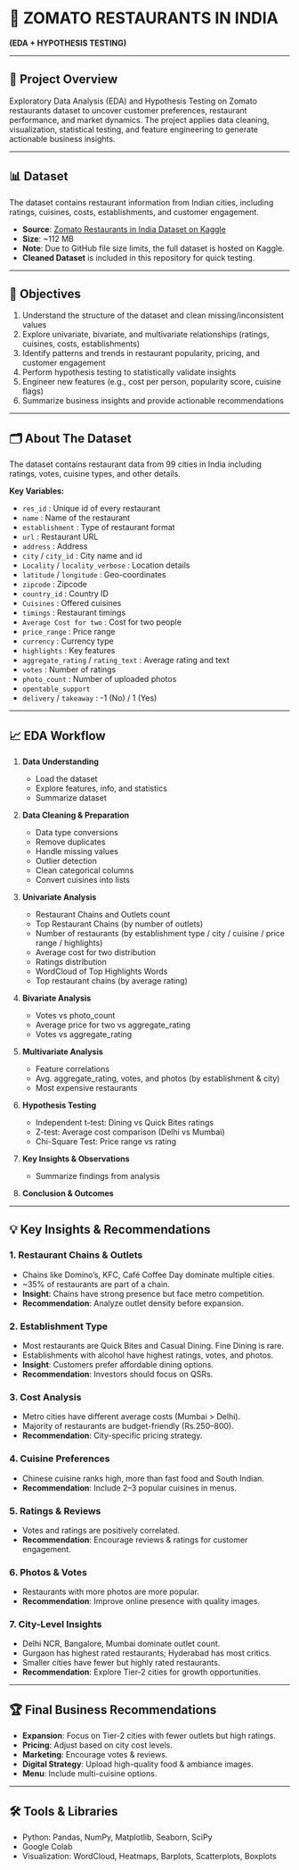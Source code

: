 # 🍴 ZOMATO RESTAURANTS IN INDIA
**(EDA + HYPOTHESIS TESTING)**

---

## 📖 Project Overview
Exploratory Data Analysis (EDA) and Hypothesis Testing on Zomato restaurants dataset to uncover customer preferences, restaurant performance, and market dynamics. The project applies data cleaning, visualization, statistical testing, and feature engineering to generate actionable business insights.

---

## 📊 Dataset
The dataset contains restaurant information from Indian cities, including ratings, cuisines, costs, establishments, and customer engagement.

- **Source**: [Zomato Restaurants in India Dataset on Kaggle](https://www.kaggle.com/datasets/rabhar/zomato-restaurants-in-india)  
- **Size**: ~112 MB  
- **Note**: Due to GitHub file size limits, the full dataset is hosted on Kaggle.  
- **Cleaned Dataset** is included in this repository for quick testing.

---

## 🎯 Objectives
1. Understand the structure of the dataset and clean missing/inconsistent values  
2. Explore univariate, bivariate, and multivariate relationships (ratings, cuisines, costs, establishments)  
3. Identify patterns and trends in restaurant popularity, pricing, and customer engagement  
4. Perform hypothesis testing to statistically validate insights  
5. Engineer new features (e.g., cost per person, popularity score, cuisine flags)  
6. Summarize business insights and provide actionable recommendations  

---

## 🗂 About The Dataset
The dataset contains restaurant data from 99 cities in India including ratings, votes, cuisine types, and other details.

**Key Variables:**  
- `res_id` : Unique id of every restaurant  
- `name` : Name of the restaurant  
- `establishment` : Type of restaurant format  
- `url` : Restaurant URL  
- `address` : Address  
- `city` / `city_id` : City name and id  
- `Locality` / `locality_verbose` : Location details  
- `latitude` / `longitude` : Geo-coordinates  
- `zipcode` : Zipcode  
- `country_id` : Country ID  
- `Cuisines` : Offered cuisines  
- `timings` : Restaurant timings  
- `Average Cost for two` : Cost for two people  
- `price_range` : Price range  
- `currency` : Currency type  
- `highlights` : Key features  
- `aggregate_rating` / `rating_text` : Average rating and text  
- `votes` : Number of ratings  
- `photo_count` : Number of uploaded photos  
- `opentable_support`  
- `delivery` / `takeaway` : -1 (No) / 1 (Yes)  

---

## 📈 EDA Workflow
1. **Data Understanding**  
   - Load the dataset  
   - Explore features, info, and statistics  
   - Summarize dataset  

2. **Data Cleaning & Preparation**  
   - Data type conversions  
   - Remove duplicates  
   - Handle missing values  
   - Outlier detection  
   - Clean categorical columns  
   - Convert cuisines into lists  

3. **Univariate Analysis**  
   - Restaurant Chains and Outlets count  
   - Top Restaurant Chains (by number of outlets)  
   - Number of restaurants (by establishment type / city / cuisine / price range / highlights)  
   - Average cost for two distribution  
   - Ratings distribution  
   - WordCloud of Top Highlights Words  
   - Top restaurant chains (by average rating)  

4. **Bivariate Analysis**  
   - Votes vs photo_count  
   - Average price for two vs aggregate_rating  
   - Votes vs aggregate_rating  

5. **Multivariate Analysis**  
   - Feature correlations  
   - Avg. aggregate_rating, votes, and photos (by establishment & city)  
   - Most expensive restaurants  

6. **Hypothesis Testing**  
   - Independent t-test: Dining vs Quick Bites ratings  
   - Z-test: Average cost comparison (Delhi vs Mumbai)  
   - Chi-Square Test: Price range vs rating  

7. **Key Insights & Observations**  
   - Summarize findings from analysis  

8. **Conclusion & Outcomes**  

---

## 💡 Key Insights & Recommendations

### 1. Restaurant Chains & Outlets
- Chains like Domino’s, KFC, Café Coffee Day dominate multiple cities.  
- ~35% of restaurants are part of a chain.  
- **Insight**: Chains have strong presence but face metro competition.  
- **Recommendation**: Analyze outlet density before expansion.  

### 2. Establishment Type
- Most restaurants are Quick Bites and Casual Dining. Fine Dining is rare.  
- Establishments with alcohol have highest ratings, votes, and photos.  
- **Insight**: Customers prefer affordable dining options.  
- **Recommendation**: Investors should focus on QSRs.  

### 3. Cost Analysis
- Metro cities have different average costs (Mumbai > Delhi).  
- Majority of restaurants are budget-friendly (Rs.250–800).  
- **Recommendation**: City-specific pricing strategy.  

### 4. Cuisine Preferences
- Chinese cuisine ranks high, more than fast food and South Indian.  
- **Recommendation**: Include 2–3 popular cuisines in menus.  

### 5. Ratings & Reviews
- Votes and ratings are positively correlated.  
- **Recommendation**: Encourage reviews & ratings for customer engagement.  

### 6. Photos & Votes
- Restaurants with more photos are more popular.  
- **Recommendation**: Improve online presence with quality images.  

### 7. City-Level Insights
- Delhi NCR, Bangalore, Mumbai dominate outlet count.  
- Gurgaon has highest rated restaurants; Hyderabad has most critics.  
- Smaller cities have fewer but highly rated restaurants.  
- **Recommendation**: Explore Tier-2 cities for growth opportunities.  

---

## 🏆 Final Business Recommendations
- **Expansion**: Focus on Tier-2 cities with fewer outlets but high ratings.  
- **Pricing**: Adjust based on city cost levels.  
- **Marketing**: Encourage votes & reviews.  
- **Digital Strategy**: Upload high-quality food & ambiance images.  
- **Menu**: Include multi-cuisine options.  

---

## 🛠 Tools & Libraries
- Python: Pandas, NumPy, Matplotlib, Seaborn, SciPy  
- Google Colab  
- Visualization: WordCloud, Heatmaps, Barplots, Scatterplots, Boxplots  
